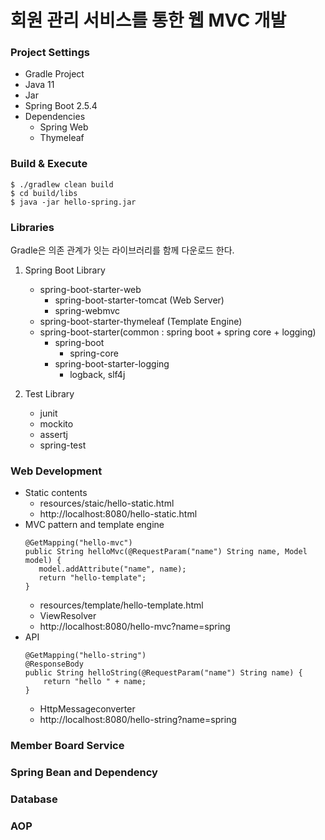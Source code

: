 # 회원 관리 서비스를 통한 웹 MVC 개발

### Project Settings
 - Gradle Project
 - Java 11
 - Jar
 - Spring Boot 2.5.4
 - Dependencies
   - Spring Web
   - Thymeleaf



### Build & Execute
```
$ ./gradlew clean build
$ cd build/libs
$ java -jar hello-spring.jar
```


### Libraries
Gradle은 의존 관계가 잇는 라이브러리를 함께 다운로드 한다.
1. Spring Boot Library 
   - spring-boot-starter-web
     - spring-boot-starter-tomcat (Web Server)
     - spring-webmvc 
   - spring-boot-starter-thymeleaf (Template Engine)
   - spring-boot-starter(common : spring boot + spring core + logging)  
     - spring-boot
       - spring-core
     - spring-boot-starter-logging
       - logback, slf4j

2. Test Library
   - junit
   - mockito
   - assertj 
   - spring-test 


### Web Development 
- Static contents
    - resources/staic/hello-static.html
    - http://localhost:8080/hello-static.html 
- MVC pattern and template engine
     ```
    @GetMapping("hello-mvc")
    public String helloMvc(@RequestParam("name") String name, Model model) {
        model.addAttribute("name", name);
        return "hello-template";
    }
     ```
  - resources/template/hello-template.html
  - ViewResolver 
  - http://localhost:8080/hello-mvc?name=spring
- API
    ```
    @GetMapping("hello-string")
    @ResponseBody
    public String helloString(@RequestParam("name") String name) {
        return "hello " + name;
    }
    ```
  - HttpMessageconverter 
  - http://localhost:8080/hello-string?name=spring


### Member Board Service 



### Spring Bean and Dependency




### Database 


### AOP 

